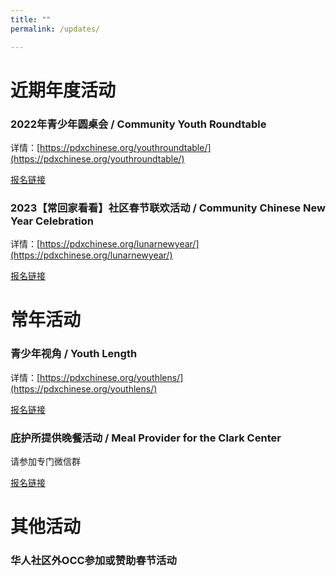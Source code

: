 ```yaml
---
title: ""
permalink: /updates/

---
```


# 近期年度活动

### 2022年青少年圆桌会 / Community Youth Roundtable

详情：[https://pdxchinese.org/youthroundtable/](https://pdxchinese.org/youthroundtable/)

[报名链接](https://docs.google.com/forms/d/e/1FAIpQLSc946VK4VMu2ZZK_mgEl-2QBBaTOLoIwdgKmCw3K9CXkgN2Kg/viewform?usp=sf_link)

### 2023【常回家看看】社区春节联欢活动 / Community Chinese New Year Celebration

详情：[https://pdxchinese.org/lunarnewyear/](https://pdxchinese.org/lunarnewyear/)

[报名链接](https://docs.google.com/forms/d/e/1FAIpQLSerbP7209LCkipAJUhnEdkvN0S-N-lbFywEG5Jc7MZtjexAlA/viewform?usp=sf_link)

# 常年活动

### 青少年视角 / Youth Length

详情：[https://pdxchinese.org/youthlens/](https://pdxchinese.org/youthlens/)

[报名链接](https://docs.google.com/forms/d/e/1FAIpQLScK3ahKKd_XjBtZNlOqSQhaRgjLDolodXpg9dIBx3lLu3mbWg/viewform?usp=sf_link)

### 庇护所提供晚餐活动 / Meal Provider for the Clark Center

请参加专门微信群

[报名链接](https://signup.com/client/invitation2/secure/114701245205736806/false#/invitation)

# 其他活动

### 华人社区外OCC参加或赞助春节活动
